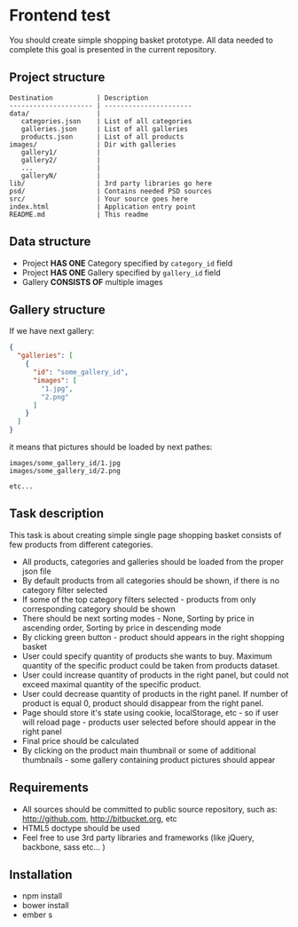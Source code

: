 Frontend test
===========
You should create simple shopping basket prototype. All data needed to complete this goal is presented in the current repository.

Project structure
--------------------
```
Destination           | Description
--------------------- | ----------------------
data/                 | 
   categories.json    | List of all categories
   galleries.json     | List of all galleries
   products.json      | List of all products
images/               | Dir with galleries
   gallery1/          |
   gallery2/          |
   ...                |
   galleryN/          |
lib/                  | 3rd party libraries go here
psd/                  | Contains needed PSD sources
src/                  | Your source goes here
index.html            | Application entry point
README.md             | This readme
```


Data structure
-----------------

- Project **HAS ONE** Category specified by ```category_id``` field
- Project **HAS ONE** Gallery specified by ```gallery_id``` field
- Gallery **CONSISTS OF** multiple images

Gallery structure
--------------------
If we have next gallery:
```json
{ 
  "galleries": [
    {
      "id": "some_gallery_id",
      "images": [
        "1.jpg",
        "2.png"
      ]
    }
  ]
}
```
 it means that pictures should be loaded by next pathes:
 
```
images/some_gallery_id/1.jpg
images/some_gallery_id/2.png

etc...
```

Task description
-------------------
This task is about creating simple single page shopping basket consists of few products from different categories. 

- All products, categories and galleries should be loaded from the proper json file
- By default products from all categories should be shown, if there is no category filter selected
- If some of the top category filters selected - products from only corresponding category should be shown
- There should be next sorting modes  - None, Sorting by price in ascending order, Sorting by price in descending mode
- By clicking green button - product should appears in the right shopping basket
- User could specify quantity of products she wants to buy. Maximum quantity of the specific product could be taken from products dataset.
- User could increase quantity of products in the right panel, but could not exceed maximal quantity of the specific product. 
- User could decrease quantity of products in the right panel. If number of product is equal 0, product should disappear from the right panel.
- Page should store it's state using cookie, localStorage,  etc - so if user will reload page -  products user selected before should appear in the right panel
- Final price should be calculated
- By clicking on the product main thumbnail or some of additional thumbnails  - some gallery containing product pictures should appear

Requirements
-----------------
- All sources should be committed to public source repository, such as: http://github.com, http://bitbucket.org, etc
- HTML5 doctype should be used
- Feel free to use 3rd party libraries and frameworks (like jQuery, backbone, sass etc... )

Installation
-----------------
- npm install
- bower install
- ember s
